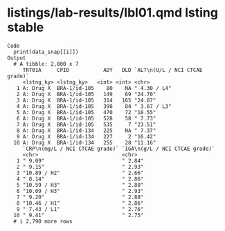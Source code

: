 # listings/lab-results/lbl01.qmd lsting stable

    Code
      print(data_snap[[i]])
    Output
      # A tibble: 2,800 x 7
         TRT01A     CPID           ADY   DLD `ALT\n(U/L / NCI CTCAE grade)`
         <lstng_ky> <lstng_ky>   <int> <int> <chr>                         
       1 A: Drug X  BRA-1/id-105    80    NA " 4.30 / L4"                  
       2 A: Drug X  BRA-1/id-105   149    69 "24.70"                       
       3 A: Drug X  BRA-1/id-105   314   165 "24.87"                       
       4 A: Drug X  BRA-1/id-105   398    84 " 3.67 / L3"                  
       5 A: Drug X  BRA-1/id-105   470    72 "18.55"                       
       6 A: Drug X  BRA-1/id-105   528    58 " 7.73"                       
       7 A: Drug X  BRA-1/id-105   535     7 "23.51"                       
       8 A: Drug X  BRA-1/id-134   225    NA " 7.37"                       
       9 A: Drug X  BRA-1/id-134   227     2 "16.42"                       
      10 A: Drug X  BRA-1/id-134   255    28 "11.16"                       
         `CRP\n(mg/L / NCI CTCAE grade)` `IGA\n(g/L / NCI CTCAE grade)`
         <chr>                           <chr>                         
       1 " 9.09"                         " 2.84"                       
       2 " 9.15"                         " 2.93"                       
       3 "10.89 / H2"                    " 2.66"                       
       4 " 8.14"                         " 2.86"                       
       5 "10.59 / H3"                    " 2.88"                       
       6 "10.09 / H3"                    " 2.93"                       
       7 " 9.20"                         " 2.88"                       
       8 "10.46 / H1"                    " 2.86"                       
       9 " 7.43 / L1"                    " 2.76"                       
      10 " 9.41"                         " 2.75"                       
      # i 2,790 more rows

